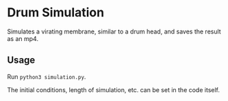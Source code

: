 # Drum Simulation

Simulates a virating membrane, similar to a drum head, and saves the result as an mp4.

## Usage

Run `python3 simulation.py`.

The initial conditions, length of simulation, etc. can be set in the code itself.
